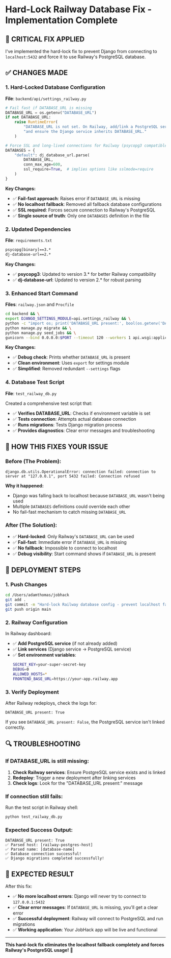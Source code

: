 # Hard-Lock Railway Database Fix - Implementation Complete

## 🚨 **CRITICAL FIX APPLIED**

I've implemented the hard-lock fix to prevent Django from connecting to `localhost:5432` and force it to use Railway's PostgreSQL database.

## ✅ **CHANGES MADE**

### **1. Hard-Locked Database Configuration**
**File**: `backend/api/settings_railway.py`

```python
# Fail fast if DATABASE_URL is missing
DATABASE_URL = os.getenv("DATABASE_URL")
if not DATABASE_URL:
    raise RuntimeError(
        "DATABASE_URL is not set. On Railway, add/link a PostgreSQL service "
        "and ensure the Django service inherits DATABASE_URL."
    )

# Force SSL and long-lived connections for Railway (psycopg3 compatible)
DATABASES = {
    "default": dj_database_url.parse(
        DATABASE_URL,
        conn_max_age=600,
        ssl_require=True,  # implies options like sslmode=require
    )
}
```

**Key Changes:**
- ✅ **Fail-fast approach**: Raises error if `DATABASE_URL` is missing
- ✅ **No localhost fallback**: Removed all fallback database configurations
- ✅ **SSL required**: Forces secure connection to Railway's PostgreSQL
- ✅ **Single source of truth**: Only one `DATABASES` definition in the file

### **2. Updated Dependencies**
**File**: `requirements.txt`

```txt
psycopg[binary]==3.*
dj-database-url==2.*
```

**Key Changes:**
- ✅ **psycopg3**: Updated to version 3.* for better Railway compatibility
- ✅ **dj-database-url**: Updated to version 2.* for robust parsing

### **3. Enhanced Start Command**
**Files**: `railway.json` and `Procfile`

```bash
cd backend && \
export DJANGO_SETTINGS_MODULE=api.settings_railway && \
python -c "import os; print('DATABASE_URL present:', bool(os.getenv('DATABASE_URL')))" && \
python manage.py migrate && \
python manage.py seed_jobs && \
gunicorn --bind 0.0.0.0:$PORT --timeout 120 --workers 1 api.wsgi:application
```

**Key Changes:**
- ✅ **Debug check**: Prints whether `DATABASE_URL` is present
- ✅ **Clean environment**: Uses `export` for settings module
- ✅ **Simplified**: Removed redundant `--settings` flags

### **4. Database Test Script**
**File**: `test_railway_db.py`

Created a comprehensive test script that:
- ✅ **Verifies DATABASE_URL**: Checks if environment variable is set
- ✅ **Tests connection**: Attempts actual database connection
- ✅ **Runs migrations**: Tests Django migration process
- ✅ **Provides diagnostics**: Clear error messages and troubleshooting

## 🎯 **HOW THIS FIXES YOUR ISSUE**

### **Before (The Problem):**
```
django.db.utils.OperationalError: connection failed: connection to server at "127.0.0.1", port 5432 failed: Connection refused
```

**Why it happened:**
- Django was falling back to localhost because `DATABASE_URL` wasn't being used
- Multiple `DATABASES` definitions could override each other
- No fail-fast mechanism to catch missing `DATABASE_URL`

### **After (The Solution):**
- ✅ **Hard-locked**: Only Railway's `DATABASE_URL` can be used
- ✅ **Fail-fast**: Immediate error if `DATABASE_URL` is missing
- ✅ **No fallback**: Impossible to connect to localhost
- ✅ **Debug visibility**: Start command shows if `DATABASE_URL` is present

## 🚀 **DEPLOYMENT STEPS**

### **1. Push Changes**
```bash
cd /Users/adamthomas/jobhack
git add .
git commit -m "Hard-lock Railway database config - prevent localhost fallback"
git push origin main
```

### **2. Railway Configuration**
In Railway dashboard:
- ✅ **Add PostgreSQL service** (if not already added)
- ✅ **Link services** (Django service → PostgreSQL service)
- ✅ **Set environment variables**:
  ```bash
  SECRET_KEY=your-super-secret-key
  DEBUG=0
  ALLOWED_HOSTS=*
  FRONTEND_BASE_URL=https://your-app.railway.app
  ```

### **3. Verify Deployment**
After Railway redeploys, check the logs for:
```
DATABASE_URL present: True
```

If you see `DATABASE_URL present: False`, the PostgreSQL service isn't linked correctly.

## 🔍 **TROUBLESHOOTING**

### **If DATABASE_URL is still missing:**
1. **Check Railway services**: Ensure PostgreSQL service exists and is linked
2. **Redeploy**: Trigger a new deployment after linking services
3. **Check logs**: Look for the "DATABASE_URL present:" message

### **If connection still fails:**
Run the test script in Railway shell:
```bash
python test_railway_db.py
```

### **Expected Success Output:**
```
DATABASE_URL present: True
✅ Parsed host: [railway-postgres-host]
✅ Parsed name: [database-name]
✅ Database connection successful!
✅ Django migrations completed successfully!
```

## 🎉 **EXPECTED RESULT**

After this fix:
- ✅ **No more localhost errors**: Django will never try to connect to `127.0.0.1:5432`
- ✅ **Clear error messages**: If `DATABASE_URL` is missing, you'll get a clear error
- ✅ **Successful deployment**: Railway will connect to PostgreSQL and run migrations
- ✅ **Working application**: Your JobHack app will be live and functional

---

**This hard-lock fix eliminates the localhost fallback completely and forces Railway's PostgreSQL usage!** 🚀

